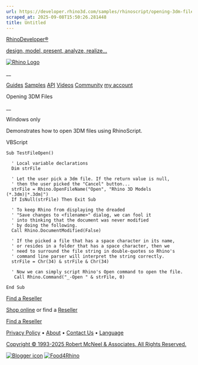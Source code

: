 ```yaml
---
url: https://developer.rhino3d.com/samples/rhinoscript/opening-3dm-files/
scraped_at: 2025-09-08T15:50:26.281448
title: Untitled
---
```


[RhinoDeveloper®](/)

[design, model, present, analyze, realize...](/)

[![Rhino Logo](https://developer.rhino3d.com/images/rhinodevlogo.png)](/)

__

[Guides](https://developer.rhino3d.com/guides)
[Samples](https://developer.rhino3d.com/samples)
[API](https://developer.rhino3d.com/api)
[Videos](https://developer.rhino3d.com/videos)
[Community](https://discourse.mcneel.com/c/rhino-developer) [my account
](https://www.rhino3d.com/my-account/ "Manage your account, licenses, and
teams")

Opening 3DM Files

__

Windows only

Demonstrates how to open 3DM files using RhinoScript.

VBScript

    
    
    Sub TestFileOpen()
    
      ' Local variable declarations
      Dim strFile
    
      ' Let the user pick a 3dm file. If the return value is null,
      ' then the user picked the "Cancel" button...
      strFile = Rhino.OpenFileName("Open", "Rhino 3D Models (*.3dm)|*.3dm|")
      If IsNull(strFile) Then Exit Sub
    
      ' To keep Rhino from displaying the dreaded
      ' "Save changes to <filename>" dialog, we can fool it
      ' into thinking that the document was never modified
      ' by doing the following.
      Call Rhino.DocumentModified(False)
    
      ' If the picked a file that has a space character in its name,
      ' or resides in a folder that has a space character, then we
      ' need to surround the file string in double-quotes so Rhino's
      ' command line parser will interpret the string correctly.
      strFile = Chr(34) & strFile & Chr(34)
    
      ' Now we can simply script Rhino's Open command to open the file.
       Call Rhino.Command("_-Open " & strFile, 0)
    
    End Sub
    

  

[Find a Reseller](https://www.rhino3d.com/sales)

[Shop online](https://www.rhino3d.com/store) or find a
[Reseller](https://www.rhino3d.com/sales)

[Find a Reseller](https://www.rhino3d.com/sales)

[Privacy Policy](https://www.rhino3d.com/privacy) •
[About](https://www.rhino3d.com/mcneel/about) • [Contact
Us](https://www.rhino3d.com/mcneel/contact) • [
Language](https://www.rhino3d.com/language "Change to a different region or
language")

[Copyright © 1993-2025 Robert McNeel & Associates. All Rights
Reserved.](https://www.rhino3d.com/mcneel/about)

[](https://www.facebook.com/McNeelRhinoceros/)
[](https://twitter.com/bobmcneel) [](https://www.linkedin.com/groups/75313/)
[](https://www.youtube.com/user/RhinoGuide/videos) [](https://vimeo.com/rhino)
[![Blogger
icon](https://developer.rhino3d.com/images/blogger.svg)](http://blog.rhino3d.com/)
[![Food4Rhino](https://developer.rhino3d.com/images/f4r_icon_01.svg)](https://www.food4rhino.com)

